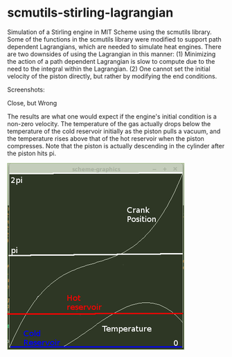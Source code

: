 # scmutils-stirling-lagrangian
Simulation of a Stirling engine in MIT Scheme using the scmutils library. Some of the functions in the scmutils library were modified to support path dependent Lagrangians, which are needed to simulate heat engines. There are two downsides of using the Lagrangian in this manner: (1) Minimizing the action of a path dependent Lagrangian is slow to compute due to the need to the integral within the Lagrangian. (2) One cannot set the initial velocity of the piston directly, but rather by modifying the end conditions.

Screenshots:

Close, but Wrong

The results are what one would expect if the engine's initial condition is a non-zero velocity. The temperature of the gas actually drops below the temperature of the cold reservoir initially as the piston pulls a vacuum, and the temperature rises above that of the hot reservoir when the piston compresses. Note that the piston is actually descending in the cylinder after the piston hits pi.

![alt text](https://github.com/jtmayer/scmutils-stirling-lagrangian/blob/main/close-but-wrong.png?raw=true)
